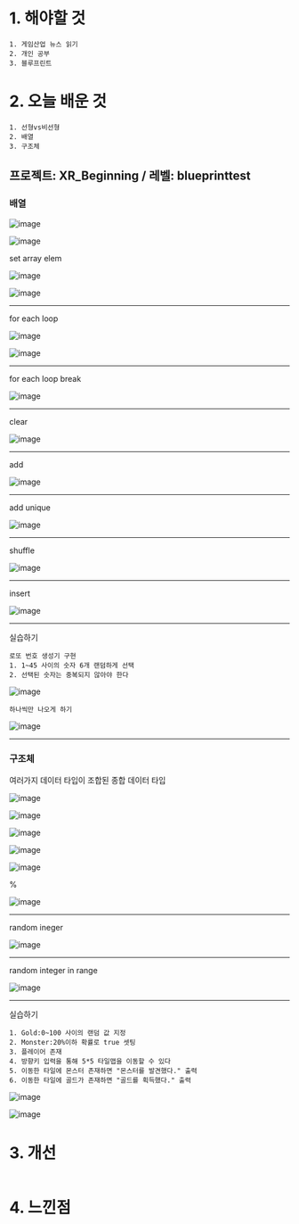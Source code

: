 # 1. 해야할 것
```
1. 게임산업 뉴스 읽기
2. 개인 공부
3. 블루프린트
```


# 2. 오늘 배운 것
```
1. 선형vs비선형
2. 배열
3. 구조체
```
## 프로젝트: XR_Beginning / 레벨: blueprinttest

### 배열

![image](https://github.com/JM94Ent/TIL-WIL/assets/143363550/4539cf47-f434-4c62-99a2-af6764a4175a)

![image](https://github.com/JM94Ent/TIL-WIL/assets/143363550/d479d80e-298e-4df6-aa0f-de00fae74987)

set array elem

![image](https://github.com/JM94Ent/TIL-WIL/assets/143363550/cbb975af-4bd3-4b7f-98b0-0386f9e6596e)

![image](https://github.com/JM94Ent/TIL-WIL/assets/143363550/4270d163-78c8-48dc-989d-a40d6a13c2c2)
****
for each loop

![image](https://github.com/JM94Ent/TIL-WIL/assets/143363550/427cf624-a1e8-4f85-b9a6-a23b11271d04)

![image](https://github.com/JM94Ent/TIL-WIL/assets/143363550/eed9f6cd-f1c3-4012-a609-b1ac81713a2c)
****
for each loop break

![image](https://github.com/JM94Ent/TIL-WIL/assets/143363550/b6e82ed8-154b-4306-888b-fc62ae4fde0e)
****
clear

![image](https://github.com/JM94Ent/TIL-WIL/assets/143363550/89254b75-27ea-417d-b11b-7cdb1d772be1)
****
add

![image](https://github.com/JM94Ent/TIL-WIL/assets/143363550/2241ed14-59aa-4f1c-9cc8-17c0d2b0d441)
****
add unique

![image](https://github.com/JM94Ent/TIL-WIL/assets/143363550/e87148be-86ad-4ab1-b2a4-00a240ed5b7f)
****
shuffle

![image](https://github.com/JM94Ent/TIL-WIL/assets/143363550/906119a1-0727-4097-b1ba-0396201577a1)

****

insert

![image](https://github.com/JM94Ent/TIL-WIL/assets/143363550/331f93a9-a7ed-4727-90af-2f9dbb680180)
****
실습하기
```
로또 번호 생성기 구현
1. 1~45 사이의 숫자 6개 랜덤하게 선택
2. 선택된 숫자는 중복되지 않아야 한다
```
![image](https://github.com/JM94Ent/TIL-WIL/assets/143363550/d4388e57-b4ee-4321-98fc-edb54bfbdbf1)

```
하나씩만 나오게 하기
```
![image](https://github.com/JM94Ent/TIL-WIL/assets/143363550/e01dc6a4-9056-4202-911c-9acd4d564f23)
****

### 구조체
여러가지 데이터 타입이 조합된 종합 데이터 타입

![image](https://github.com/JM94Ent/TIL-WIL/assets/143363550/1fd75ad8-4ede-431e-a20d-a6231870942f)

![image](https://github.com/JM94Ent/TIL-WIL/assets/143363550/0cff8748-3779-46bf-b58c-a626b86faed4)

![image](https://github.com/JM94Ent/TIL-WIL/assets/143363550/b69862b0-5cc3-4e20-b485-d9d671590f91)

![image](https://github.com/JM94Ent/TIL-WIL/assets/143363550/dcd0c2a3-b86f-42a7-901d-db4e7a71320f)

![image](https://github.com/JM94Ent/TIL-WIL/assets/143363550/51d75fad-8f0c-4264-9507-882757642df6)

%

![image](https://github.com/JM94Ent/TIL-WIL/assets/143363550/0a21470d-528f-41b1-b57e-0f6185d2a598)
****
random ineger

![image](https://github.com/JM94Ent/TIL-WIL/assets/143363550/8027e758-42a3-49e3-b132-eb6ecf0a5361)
****
random integer in range

![image](https://github.com/JM94Ent/TIL-WIL/assets/143363550/948d9bb3-4976-48a2-92ad-584d5b9330b9)
****
실습하기
```
1. Gold:0~100 사이의 랜덤 값 지정
2. Monster:20%이하 확률로 true 셋팅
3. 플레이어 존재
4. 방향키 입력을 통해 5*5 타일맵을 이동할 수 있다
5. 이동한 타일에 몬스터 존재하면 "몬스터를 발견했다." 출력
6. 이동한 타일에 골드가 존재하면 "골드를 획득했다." 출력
```

![image](https://github.com/JM94Ent/TIL-WIL/assets/143363550/51ef741c-3b4e-49dc-a683-a97b335b13eb)

![image](https://github.com/JM94Ent/TIL-WIL/assets/143363550/223af5aa-8bc8-4d1b-94dd-38415d0606f5)







# 3. 개선
```

```

# 4. 느낀점
```

```

